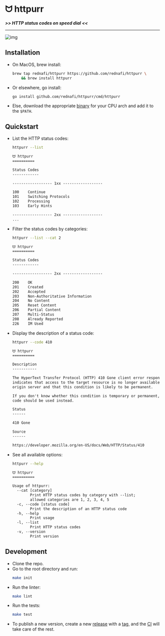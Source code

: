 <div align="left">
    <h1>ᗢ httpurr</h1>
    <strong><i> >> HTTP status codes on speed dial << </i></strong>
    <div align="right">
</div>

---

![img][cover-img]

## Installation

* On MacOS, brew install:

	```sh
	brew tap rednafi/httpurr https://github.com/rednafi/httpurr \
	    && brew install httpurr
	```

* Or elsewhere, go install:

	```sh
	go install github.com/rednafi/httpurr/cmd/httpurr
	```

* Else, download the appropriate [binary] for your CPU arch and add it to the `$PATH`.

## Quickstart

* List the HTTP status codes:

	```sh
	httpurr --list
	```

	```txt
	ᗢ httpurr
	==========

	Status Codes
	------------

	------------------ 1xx ------------------

	100    Continue
	101    Switching Protocols
	102    Processing
	103    Early Hints

	------------------ 2xx ------------------
	...
	```

* Filter the status codes by categories:

	```sh
	httpurr --list --cat 2
	```

	```txt
	ᗢ httpurr
	==========

	Status Codes
	------------

	------------------ 2xx ------------------

	200    OK
	201    Created
	202    Accepted
	203    Non-Authoritative Information
	204    No Content
	205    Reset Content
	206    Partial Content
	207    Multi-Status
	208    Already Reported
	226    IM Used
	```

* Display the description of a status code:

	```sh
	httpurr --code 410
	```

	```txt
	ᗢ httpurr
	==========

	Description
	-----------

	The HyperText Transfer Protocol (HTTP) 410 Gone client error response code
	indicates that access to the target resource is no longer available at the
	origin server and that this condition is likely to be permanent.

	If you don't know whether this condition is temporary or permanent, a 404 status
	code should be used instead.

	Status
	------

	410 Gone

	Source
	------

	https://developer.mozilla.org/en-US/docs/Web/HTTP/Status/410
	```
* See all available options:

	```sh
	httpurr --help
	```

	```txt
    ᗢ httpurr
    ==========

    Usage of httpurr:
      --cat [category]
            Print HTTP status codes by category with --list;
            allowed categories are 1, 2, 3, 4, 5
      -c, --code [status code]
            Print the description of an HTTP status code
      -h, --help
            Print usage
      -l, --list
            Print HTTP status codes
      -v, --version
            Print version
	```

## Development

* Clone the repo.
* Go to the root directory and run:
	```sh
	make init
	```
* Run the linter:
	```sh
	make lint
	```
* Run the tests:
	```sh
	make test
	```
* To publish a new version, create a new [release] with a [tag], and the [CI] will take care
of the rest.

[cover-img]: https://github.com/rednafi/httpurr/assets/30027932/1c8e01fc-e943-4adf-b212-56584ff99f5d
[binary]: https://github.com/rednafi/httpurr/releases/latest
[tag]: https://github.com/rednafi/httpurr/tags
[release]: https://github.com/rednafi/httpurr/releases/new
[CI]: ./.github/workflows/release.yml
